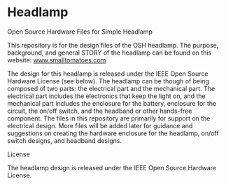Headlamp
========

Open Source Hardware Files for Simple Headlamp

This repository is for the design files of the OSH headlamp. The purpose, background, and general STORY of the headlamp can be found on this website: www.smalltomatoes.com

The design for this headlamp is released under the IEEE Open Source Hardware License (see below). The headlamp can be though of being composed of two parts: the electrical part and the mechanical part. The electrical part includes the electronics that keep the light on, and the mechanical part includes the enclosure for the battery, enclosure for the circuit, the on/off switch, and the headband or other hands-free component. The files in this repository are primarily for support on the electrical design. More files will be added later for guidance and suggestions on creating the hardware enclosure for the headlamp, on/off switch designs, and headband designs.

License

The headlamp design is released under the IEEE Open Source Hardware License. 
